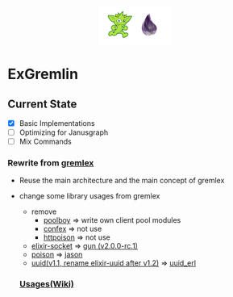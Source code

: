 <p align="center"><img src="logo.png"></img></p>

# ExGremlin

## Current State
- [x] Basic Implementations
- [ ] Optimizing for Janusgraph
- [ ] Mix Commands

### Rewrite from [gremlex](https://github.com/Revmaker/gremlex)
- Reuse the main architecture and the main concept of gremlex
- change some library usages from gremlex
	- remove
		- [poolboy](https://github.com/devinus/poolboy) => write own client pool modules
		- [confex](https://github.com/Nebo15/confex) => not use
		- [httpoison](https://github.com/edgurgel/httpoison) => not use
	- [elixir-socket](https://github.com/meh/elixir-socket) => [gun (v2.0.0-rc.1)](https://github.com/ninenines/gun)
	- [poison](https://github.com/devinus/poison) => [jason](https://github.com/michalmuskala/jason)
	- [uuid(v1.1, rename elixir-uuid after v1.2)](https://github.com/zyro/elixir-uuid) => [uuid_erl](https://github.com/okeuday/uuid)

	### [Usages(Wiki)](https://github.com/chaehb/ex_gremlin/wiki)